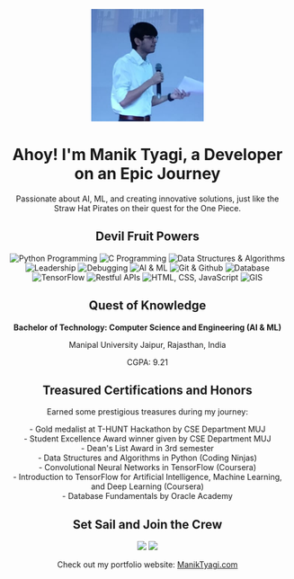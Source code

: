 <!-- Header -->
<p align="center">
  <img src="Manik Tyagi Website Profile Picture.jpg" alt="Manik Tyagi" width="200" height="200">
</p>

<!-- Introduction -->
<h1 align="center">Ahoy! I'm Manik Tyagi, a Developer on an Epic Journey</h1>
<p align="center">Passionate about AI, ML, and creating innovative solutions, just like the Straw Hat Pirates on their quest for the One Piece.</p>

<!-- Skills -->
<h2 align="center">Devil Fruit Powers</h2>
<p align="center">
  <img src="https://img.shields.io/badge/Python%20Programming-Flame%20Fruit-red?style=flat&color=FF0000" alt="Python Programming">
  <img src="https://img.shields.io/badge/C%20Programming-Supersonic%20Fruit-blue?style=flat&color=0000FF" alt="C Programming">
  <img src="https://img.shields.io/badge/Data%20Structures%20%26%20Algorithms-Gum%20Gum%20Fruit-yellow?style=flat&color=FFFF00" alt="Data Structures & Algorithms">
  <img src="https://img.shields.io/badge/Leadership-Haoshoku%20Haki-orange?style=flat&color=FFA500" alt="Leadership">
  <img src="https://img.shields.io/badge/Debugging-Smoke%20Fruit-purple?style=flat&color=800080" alt="Debugging">
  <img src="https://img.shields.io/badge/AI%20%26%20ML-Nikyu%20Nikyu%20Fruit-green?style=flat&color=008000" alt="AI & ML">
  <img src="https://img.shields.io/badge/Git%20%26%20Github-Suke%20Suke%20Fruit-black?style=flat&color=000000" alt="Git & Github">
  <img src="https://img.shields.io/badge/Database-Diamond%20Fruit-cyan?style=flat&color=00FFFF" alt="Database">
  <img src="https://img.shields.io/badge/TensorFlow-Rumble%20Ball%20Fruit-pink?style=flat&color=FF69B4" alt="TensorFlow">
  <img src="https://img.shields.io/badge/Restful%20APIs-Soru%20Soru%20Fruit-lightgrey?style=flat&color=D3D3D3" alt="Restful APIs">
  <img src="https://img.shields.io/badge/HTML%2C%20CSS%2C%20JavaScript-Happo%20Fruit-gold?style=flat&color=FFD700" alt="HTML, CSS, JavaScript">
  <img src="https://img.shields.io/badge/GIS-Ope%20Ope%20Fruit-lime?style=flat&color=00FF00" alt="GIS">
</p>

<!-- Education -->
<h2 align="center">Quest of Knowledge</h2>
<p align="center"><strong>Bachelor of Technology: Computer Science and Engineering (AI & ML)</strong></p>
<p align="center">Manipal University Jaipur, Rajasthan, India</p>
<p align="center">CGPA: 9.21</p>

<!-- Certifications -->
<h2 align="center">Treasured Certifications and Honors</h2>
<p align="center">Earned some prestigious treasures during my journey:</p>
<p align="center">
  - Gold medalist at T-HUNT Hackathon by CSE Department MUJ
  <br>
  - Student Excellence Award winner given by CSE Department MUJ
  <br>
  - Dean's List Award in 3rd semester
  <br>
  - Data Structures and Algorithms in Python (Coding Ninjas)
  <br>
  - Convolutional Neural Networks in TensorFlow (Coursera)
  <br>
  - Introduction to TensorFlow for Artificial Intelligence, Machine Learning, and Deep Learning (Coursera)
  <br>
  - Database Fundamentals by Oracle Academy
  <!-- Add more certifications and honors here -->
</p>

<!-- Contact Me -->
<h2 align="center">Set Sail and Join the Crew</h2>
<p align="center">
  <a href="mailto:tyagimanik2003@gmail.com"><img src="https://img.shields.io/badge/Email-Me-informational?style=flat&logo=gmail&logoColor=white&color=blue"></a>
  <a href="https://www.linkedin.com/in/maniktyagi2003"><img src="https://img.shields.io/badge/LinkedIn-Follow-informational?style=flat&logo=linkedin&logoColor=white&color=blue"></a>
</p>

<!-- Portfolio Link -->
<p align="center">
  Check out my portfolio website: <a href="https://maniktyagi.com">ManikTyagi.com</a>
</p>
